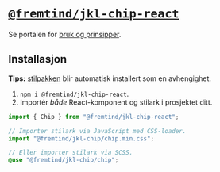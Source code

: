 # [`@fremtind/jkl-chip-react`](https://jokul.fremtind.no/komponenter/chip)

Se portalen for [bruk og prinsipper](https://jokul.fremtind.no/komponenter/chip).

## Installasjon

**Tips:** [stilpakken](../chip/) blir automatisk installert som en avhengighet.

1. `npm i @fremtind/jkl-chip-react`.
2. Importér _både_ React-komponent og stilark i prosjektet ditt.

```js
import { Chip } from "@fremtind/jkl-chip-react";

// Importer stilark via JavaScript med CSS-loader.
import "@fremtind/jkl-chip/chip.min.css";
```

```scss
// Eller importer stilark via SCSS.
@use "@fremtind/jkl-chip/chip";
```
